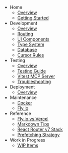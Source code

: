 - Home
   - [Overview](README.md)
   - [Getting Started](getting_started.md)
- Development
   - [Overview](development/overview.md)
   - [Routing](development/routing.md)
   - [UI Components](development/ui-components.md)
   - [Type System](development/type-system.md)
   - [Database](development/database.md)
   - [Cursor Rules](development/cursor_rules.md)
- Testing
   - [Overview](testing/overview.md)
   - [Testing Guide](testing/testing_guide.md)
   - [Vitest MCP Server](testing/vitest_mcp.md)
   - [Troubleshooting](testing/troubleshooting.md)
- Deployment
   - [Overview](deployment/overview.md)
- Maintenance
   - [Docker](maintenance/docker.md)
   - [Fly.io](maintenance/fly.md)
- Reference
   - [Fly.io vs Vercel](fly_vs_vercel.md)
   - [Markdown Tips](markdown_tips.md)
   - [React Router v7 Stack](remix_stack.md)
   - [Prefetching Strategy](prefetching_strategy.md)
- Work in Progress
   - [WIP Items](wip.md)

